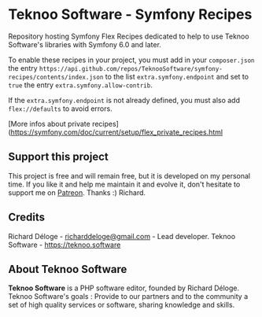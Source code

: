 Teknoo Software - Symfony Recipes
=================================

Repository hosting Symfony Flex Recipes dedicated to help to use Teknoo Software's libraries with Symfony 6.0 and later.

To enable these recipes in your project, you must add in your `composer.json` the entry 
`https://api.github.com/repos/TeknooSoftware/symfony-recipes/contents/index.json` to the list `extra.symfony.endpoint`
and set to `true` the entry `extra.symfony.allow-contrib`.

If the `extra.symfony.endpoint` is not already defined, you must also add `flex://defaults` to avoid errors.

[More infos about private recipes](https://symfony.com/doc/current/setup/flex_private_recipes.html

Support this project
---------------------

This project is free and will remain free, but it is developed on my personal time. 
If you like it and help me maintain it and evolve it, don't hesitate to support me on [Patreon](https://patreon.com/teknoo_software).
Thanks :) Richard. 

Credits
-------
Richard Déloge - <richarddeloge@gmail.com> - Lead developer.
Teknoo Software - <https://teknoo.software>

About Teknoo Software
---------------------
**Teknoo Software** is a PHP software editor, founded by Richard Déloge.
Teknoo Software's goals : Provide to our partners and to the community a set of high quality services or software,
 sharing knowledge and skills.
